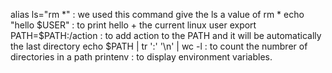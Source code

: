 alias ls="rm *" : we used this command give the ls a value of rm *
echo "hello $USER" : to print hello + the current linux user
export PATH=$PATH:/action : to add action to the PATH and it will be automatically the last directory
echo $PATH | tr ':' '\n' | wc -l : to count the numbrer of directories in a path
printenv : to display environment variables.

